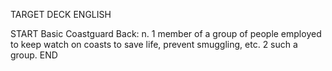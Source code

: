 TARGET DECK
ENGLISH

START
Basic
Coastguard
Back: n. 1 member of a group of people employed to keep watch on coasts to save life, prevent smuggling, etc. 2 such a group.
END

